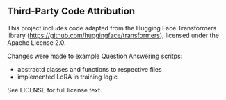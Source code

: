 ## Third-Party Code Attribution

This project includes code adapted from the Hugging Face Transformers library
(https://github.com/huggingface/transformers), licensed under the Apache License 2.0.

Changes were made to example Question Answering scritps:
- abstractd classes and functions to respective files
- implemented LoRA in training logic

See LICENSE for full license text.
